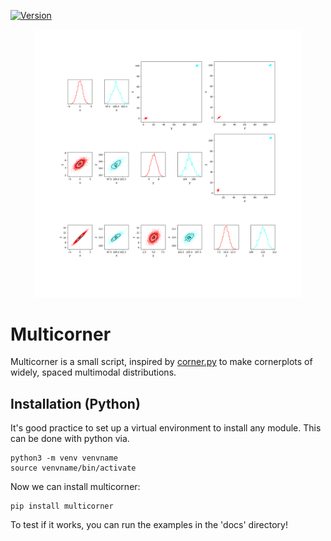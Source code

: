 [![Version](https://img.shields.io/badge/multicorner-v1.0.0-green.svg?style=flat)](https://multicorner.readthedocs.io/en/latest/index.html)

<p align="center">
  <img src="paper/multicornerplot.png" alt="A multicorner plot" width="85%">
</p>

# Multicorner

Multicorner is a small script, inspired by [corner.py](https://github.com/dfm/corner.py) to make cornerplots of widely, spaced multimodal distributions.

## Installation (Python)

It's good practice to set up a virtual environment to install any module. This can be done with python via. 

    python3 -m venv venvname
    source venvname/bin/activate

Now we can install multicorner:

    pip install multicorner

To test if it works, you can run the examples in the 'docs' directory!
